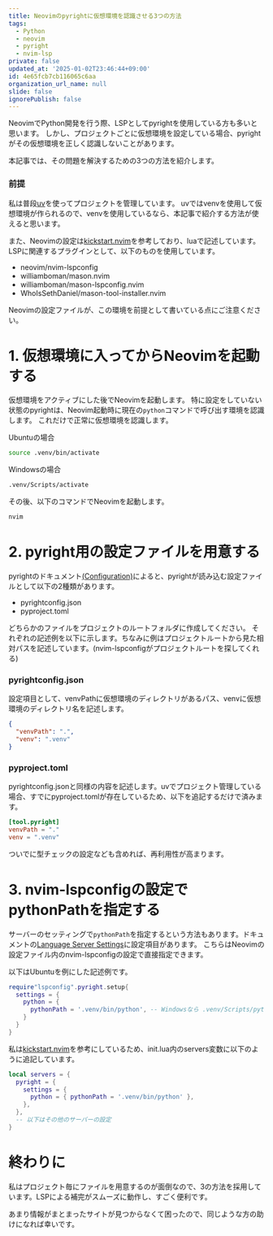 ```yaml
---
title: Neovimのpyrightに仮想環境を認識させる3つの方法
tags:
  - Python
  - neovim
  - pyright
  - nvim-lsp
private: false
updated_at: '2025-01-02T23:46:44+09:00'
id: 4e65fcb7cb116065c6aa
organization_url_name: null
slide: false
ignorePublish: false
---
```


NeovimでPython開発を行う際、LSPとしてpyrightを使用している方も多いと思います。
しかし、プロジェクトごとに仮想環境を設定している場合、pyrightがその仮想環境を正しく認識しないことがあります。

本記事では、その問題を解決するための3つの方法を紹介します。

### 前提

私は普段[uv](https://github.com/astral-sh/uv)を使ってプロジェクトを管理しています。
uvではvenvを使用して仮想環境が作られるので、venvを使用しているなら、本記事で紹介する方法が使えると思います。

また、Neovimの設定は[kickstart.nvim](https://github.com/nvim-lua/kickstart.nvim)を参考しており、luaで記述しています。
LSPに関連するプラグインとして、以下のものを使用しています。

- neovim/nvim-lspconfig
- williamboman/mason.nvim
- williamboman/mason-lspconfig.nvim
- WhoIsSethDaniel/mason-tool-installer.nvim

Neovimの設定ファイルが、この環境を前提として書いている点にご注意ください。

# 1. 仮想環境に入ってからNeovimを起動する

仮想環境をアクティブにした後でNeovimを起動します。
特に設定をしていない状態のpyrightは、Neovim起動時に現在の```python```コマンドで呼び出す環境を認識します。
これだけで正常に仮想環境を認識します。

Ubuntuの場合

```sh
source .venv/bin/activate
```

Windowsの場合

```sh
.venv/Scripts/activate
```

その後、以下のコマンドでNeovimを起動します。

```sh
nvim
```

# 2. pyright用の設定ファイルを用意する

pyrightのドキュメント[(Configuration)](https://microsoft.github.io/pyright/#/configuration)によると、pyrightが読み込む設定ファイルとして以下の2種類があります。

- pyrightconfig.json
- pyproject.toml

どちらかのファイルをプロジェクトのルートフォルダに作成してください。
それぞれの記述例を以下に示します。ちなみに例はプロジェクトルートから見た相対パスを記述しています。(nvim-lspconfigがプロジェクトルートを探してくれる)

### pyrightconfig.json

設定項目として、venvPathに仮想環境のディレクトリがあるパス、venvに仮想環境のディレクトリ名を記述します。

```json
{
  "venvPath": ".",
  "venv": ".venv"
}
```

### pyproject.toml

pyrightconfig.jsonと同様の内容を記述します。uvでプロジェクト管理している場合、すでにpyproject.tomlが存在しているため、以下を追記するだけで済みます。

```toml
[tool.pyright]
venvPath = "."
venv = ".venv"
```

ついでに型チェックの設定なども含めれば、再利用性が高まります。

# 3. nvim-lspconfigの設定でpythonPathを指定する

サーバーのセッティングで```pythonPath```を指定するという方法もあります。ドキュメントの[Language Server Settings](https://microsoft.github.io/pyright/#/settings)に設定項目があります。
こちらはNeovimの設定ファイル内のnvim-lspconfigの設定で直接指定できます。

以下はUbuntuを例にした記述例です。

```lua
require"lspconfig".pyright.setup{
  settings = {
    python = {
      pythonPath = '.venv/bin/python', -- Windowsなら .venv/Scripts/python.exe
    }
  }
}
```

私は[kickstart.nvim](https://github.com/nvim-lua/kickstart.nvim)を参考にしているため、init.lua内のservers変数に以下のように追記しています。

```lua
local servers = {
  pyright = {
    settings = {
      python = { pythonPath = '.venv/bin/python' },
    },
  },
  -- 以下はその他のサーバーの設定
}
```

# 終わりに

私はプロジェクト毎にファイルを用意するのが面倒なので、3の方法を採用しています。LSPによる補完がスムーズに動作し、すごく便利です。

あまり情報がまとまったサイトが見つからなくて困ったので、同じような方の助けになれば幸いです。
